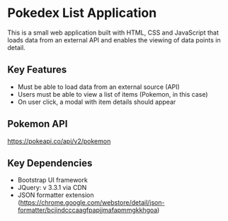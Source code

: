 # Pokedex List Application
This is a small web application built with HTML, CSS and JavaScript that loads data from an external API and enables the viewing of data points in detail.

## Key Features
- Must be able to load data from an external source (API)
- Users must be able to view a list of items (Pokemon, in this case)
- On user click, a modal with item details should appear

## Pokemon API
https://pokeapi.co/api/v2/pokemon

## Key Dependencies
- Bootstrap UI framework
- JQuery: v 3.3.1 via CDN
- JSON formatter extension
  (https://chrome.google.com/webstore/detail/json-formatter/bcjindcccaagfpapjjmafapmmgkkhgoa)

